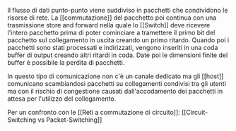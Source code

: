 Il flusso di dati punto-punto viene suddiviso in pacchetti che condividono le risorse di rete.
La [[commutazione]] del pacchetto poi continua con una trasmissione store and forward nella quale lo [[Switch]] deve ricevere l'intero pacchetto prima di poter cominciare a tramettere il primo bit del pacchetto sul collegamento in uscita creando un primo ritardo.
Quando poi i pacchetti sono stati processati e indirizzati, vengono inseriti in una coda buffer di output creando altri ritardi in coda.
Date poi le dimensioni finite del buffer è possibile la perdita di pacchetti.

In questo tipo di comunicazione non c'è un canale dedicato ma gli [[host]] comunicano scambiandosi pacchetti su collegamenti condivisi tra gli utenti ma con il rischio di congestione causati dall'accodamento dei pacchetti in attesa per l'utilizzo del collegamento.

Per un confronto con le [[Reti a commutazione di circuito]]: [[Circuit-Switching vs Packet-Switching]]